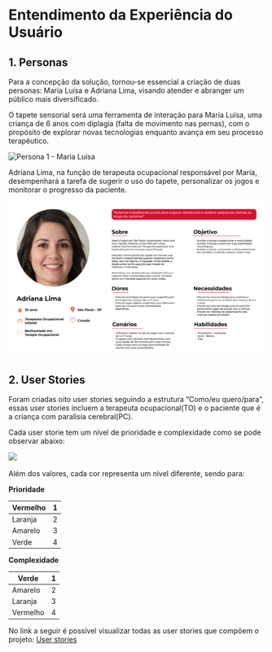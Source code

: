 # Entendimento da Experiência do Usuário


## 1. Personas

Para a concepção da solução, tornou-se essencial a criação de duas personas: Maria Luísa e Adriana Lima, visando atender e abranger um público mais diversificado.

O tapete sensorial será uma ferramenta de interação para Maria Luísa, uma criança de 6 anos com diplagia (falta de movimento nas pernas), com o propósito de explorar novas tecnologias enquanto avança em seu processo terapêutico.

![Persona 1 - Maria Luísa](img/Maria%20Luísa.png)

Adriana Lima, na função de terapeuta ocupacional responsável por Maria, desempenhará a tarefa de sugerir o uso do tapete, personalizar os jogos e monitorar o progresso da paciente.

![Persona 2 - Adriana Lima](img/Adriana%20Lima.png)

## 2. User Stories

Foram criadas oito user stories seguindo a estrutura “Como/eu quero/para”, essas user stories incluem a terapeuta ocupacional(TO) e o paciente que é a criança com paralisia cerebral(PC).

Cada user storie tem um nível de prioridade e complexidade como se pode observar abaixo:

![](img/Aspose.Words.f819d736-4c26-44d1-b636-949023778de2.001.png)

Além dos valores, cada cor representa um nível diferente, sendo para: 

**Prioridade**

|Vermelho|1|
| - | - |
|Laranja|2|
|Amarelo|3|
|Verde|4|


**Complexidade**

|Verde|1|
| - | - |
|Amarelo|2|
|Laranja|3|
|Vermelho|4|

No link a seguir é possível visualizar todas as user stories que compõem o projeto: [User stories](https://docs.google.com/spreadsheets/u/0/d/1_eL6y09Z2oyLGsReNsVMgOtnp8tDJZ5z4-Jtz7uJXiM/edit)



